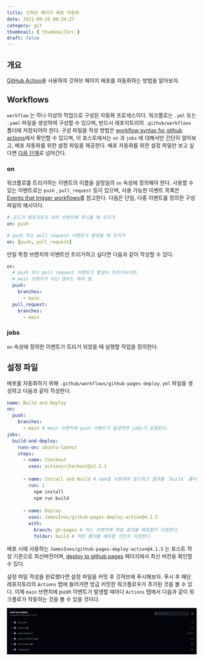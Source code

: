 ```yaml
---
title: 깃허브 페이지 배포 자동화
date: 2021-09-28 00:34:27
category: git
thumbnail: { thumbnailSrc }
draft: false
---
```


## 개요

[GitHub Action](https://docs.github.com/en/actions/reference/events-that-trigger-workflows)을 사용하여 깃허브 페이지 배포를 자동화하는 방법을 알아보자.

## Workflows

`workflow` 는 하나 이상의 작업으로 구성된 자동화 프로세스이다. 워크플로는 `.yml` 또는 `.yaml` 파일을 생성하여 구성할 수 있으며, 반드시 레포지토리의 `.github/workflows` 폴더에 저장되어야 한다. 구성 파일을 작성 방법은 [workflow syntax for github actions](https://docs.github.com/en/actions/reference/workflow-syntax-for-github-actions)에서 확인할 수 있으며, 이 포스트에서는 `on` 과 `jobs` 에 대해서만 간단히 알아보고, 배포 자동화를 위한 설정 파일을 제공한다. 배포 자동화를 위한 설정 파일만 보고 싶다면 [다음 단계](#설정-파일)로 넘어간다.

### on

워크플로를 트리거하는 이벤트의 이름을 설정일의 `on` 속성에 정의해야 한다. 사용할 수 있는 이벤트로는 `push` , `pull_request` 등이 있으며, 사용 가능한 이벤트 목록은 [Events that trigger workflows](https://docs.github.com/en/actions/reference/events-that-trigger-workflows)를 참고한다. 다음은 단일, 다중 이벤트를 정의한 구성파일의 예시이다.

```yaml
# 코드가 레포지토리 내의 브랜치에 푸시될 때 트리거
on: push
```

```yaml
# push 또는 pull request 이벤트가 발생될 때 트리거
on: [push, pull_request]
```

만일 특정 브랜치의 이벤트만 트리거하고 싶다면 다음과 같이 작성할 수 있다.

```yaml
on:
  # push 또는 pull request 이벤트가 발생시 트리거되지만,
  # main 브랜치가 아닌 경우는 제외 됨.
  push:
    branches:
      - main
  pull_request:
    branches:
      - main
```

### jobs

`on` 속성에 정의한 이벤트가 트리거 되었을 때 실행할 작업을 정의한다.

## 설정 파일

배포를 자동화하기 위해 `.github/workflows/github-pages-deploy.yml` 파일을 생성하고 다음과 같이 작성한다.

```yaml
name: Build and Deploy
on:
  push:
    branches:
      - main # main 브랜치에 push 이벤트가 발생하면 jobs가 실행된다.
jobs:
  build-and-deploy:
    runs-on: ubuntu-latest
    steps:
      - name: Checkout
        uses: actions/checkout@v2.3.1

      - name: Install and Build # npm을 사용하여 빌드하고 결과를 `build` 폴더에 출력한다.
        run: |
          npm install
          npm run build

      - name: Deploy
        uses: JamesIves/github-pages-deploy-action@4.1.5
        with:
          branch: gh-pages # 어느 브랜치에 작업 결과를 배포할지 지정한다.
          folder: build # 어떤 폴더를 배포할 것인지 지정한다.
```

배포 시에 사용하는 `JamesIves/github-pages-deploy-action@4.1.5` 는 포스트 작성 기준으로 최신버전이며, [deploy to github pages](https://github.com/marketplace/actions/deploy-to-github-pages) 페이지에서 최신 버전을 확인할 수 있다.

설정 파일 작성을 완료했다면 설정 파일을 커밋 후 깃허브에 푸시해보자. 푸시 후 해당 레포지토리의 `Actions` 탭에 들어가면 방금 커밋한 워크플로우가 추가된 것을 볼 수 있다. 이제 `main` 브랜치에 push 이벤트가 발생할 때마다 `Actions` 탭에서 다음과 같이 워크플로가 작동하는 것을 볼 수 있을 것이다.

![actions](images/auto-deployment.png)